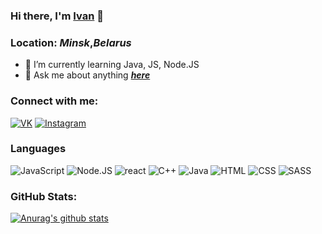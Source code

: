 ### Hi there, I'm [**Ivan**](https://github.com/chernetskiy-ivan) 👋
### Location: *Minsk*,***Belarus***


- 🌱 I’m currently learning Java, JS, Node.JS
- 💬 Ask me about anything ***[here](https://vk.com/chrntskvn "Happy to chat")***

### Connect with me:
[![VK](https://img.shields.io/badge/VK-090909?style=for-the-badge&logo=VK)](https://vk.com/chrntskvn)
[![Instagram](https://img.shields.io/badge/Instagram-090909?style=for-the-badge&logo=Instagram)](https://www.instagram.com/ch_ivan_r/?hl=ru)

### Languages

![JavaScript](https://img.shields.io/badge/-JavaScript-090909?style=for-the-badge&logo=javascript)
![Node.JS](https://img.shields.io/badge/-Node.js-090909?style=for-the-badge&logo=node.js)
![react](https://img.shields.io/badge/-React.js-090909?style=for-the-badge&logo=React)
![C++](https://img.shields.io/badge/-C++-090909?style=for-the-badge&logo=C%2b%2b&logoColor=6296CC)
![Java](https://img.shields.io/badge/-Java-090909?style=for-the-badge&logo=Java&logoColor=00ff11)
![HTML](https://img.shields.io/badge/-HTML-090909?style=for-the-badge&logo=html&logoColor=00d9ff)
![CSS](https://img.shields.io/badge/-CSS-090909?style=for-the-badge&logo=css&logoColor=0040ff)
![SASS](https://img.shields.io/badge/-Sass-090909?style=for-the-badge&logo=sass)

### GitHub Stats:
[![Anurag's github stats](https://github-readme-stats.vercel.app/api?username=chernetskiy-ivan&hide=issues,contribs&theme=radical&hide_border=true&layout=compact)](https://github.com/anuraghazra/github-readme-stats)